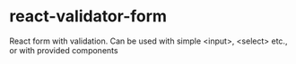 # react-validator-form
React form with validation. Can be used with simple &lt;input>, &lt;select> etc., or with provided components
